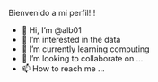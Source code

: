 Bienvenido a mi perfil!!!

- 👋 Hi, I’m @alb01
- 👀 I’m interested in the data
- 🌱 I’m currently learning computing
- 💞️ I’m looking to collaborate on ...
- 📫 How to reach me ...

<!---
alb01/alb01 is a ✨ special ✨ repository because its `README.md` (this file) appears on your GitHub profile.
You can click the Preview link to take a look at your changes.
--->
